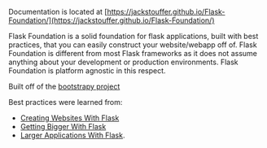 Documentation is located at [https://jackstouffer.github.io/Flask-Foundation/](https://jackstouffer.github.io/Flask-Foundation/)

Flask Foundation is a solid foundation for flask applications, built with best practices, that you can easily construct your website/webapp off of. Flask Foundation is different from most Flask frameworks as it does not assume anything about your development or production environments. Flask Foundation is platform agnostic in this respect.

Built off of the [bootstrapy project](https://github.com/kirang89/bootstrapy)

Best practices were learned from:
* [Creating Websites With Flask](http://maximebf.com/blog/2012/10/building-websites-in-python-with-flask/)
* [Getting Bigger With Flask](http://maximebf.com/blog/2012/11/getting-bigger-with-flask/)
* [Larger Applications With Flask](http://flask.pocoo.org/docs/patterns/packages/).

